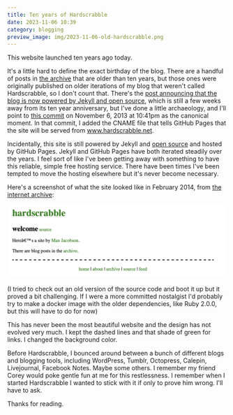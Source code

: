 ```yaml
---
title: Ten years of Hardscrabble
date: 2023-11-06 10:39
category: blogging
preview_image: img/2023-11-06-old-hardscrabble.png
---
```


This website launched ten years ago today.

It's a little hard to define the exact birthday of the blog. There are a handful of posts in [the archive](/archive/) that are older than ten years, but those ones were originally published on older iterations of my blog that weren't called Hardscrabble, so I don't count that. There's the [post announcing that the blog is now powered by Jekyll and open source](/2013/open-blog/), which is still a few weeks away from its ten year anniversary, but I've done a little archaeology, and I'll point to [this commit](https://github.com/hardscrabble/hardscrabble.github.io/commit/19ca8a1c09c43d0317a415d3fab790b899c148b6) on November 6, 2013 at 10:41pm as the canonical moment. In that commit, I added the CNAME file that tells GitHub Pages that the site will be served from www.hardscrabble.net.

Incidentally, this site is still powered by Jekyll and [open source](https://github.com/hardscrabble/hardscrabble.github.io) and hosted by GitHub Pages. Jekyll and GitHub Pages have both iterated steadily over the years. I feel sort of like I've been getting away with something to have this reliable, simple free hosting service. There have been times I've been tempted to move the hosting elsewhere but it's never become necessary.

Here's a screenshot of what the site looked like in February 2014, from [the internet archive](https://web.archive.org/web/20140208125401/http://www.hardscrabble.net/):

![screenshot of a very plain homepage](/img/2023-11-06-old-hardscrabble.png)

(I tried to check out an old version of the source code and boot it up but it proved a bit challenging. If I were a more committed nostalgist I'd probably try to make a docker image with the older dependencies, like Ruby 2.0.0, but this will have to do for now)

This has never been the most beautiful website and the design has not evolved very much. I kept the dashed lines and that shade of green for links. I changed the background color.

Before Hardscrabble, I bounced around between a bunch of different blogs and blogging tools, including WordPress, Tumblr, Octopress, Calepin, Livejournal, Facebook Notes. Maybe some others. I remember my friend Corey would poke gentle fun at me for this restlessness. I remember when I started Hardscrabble I wanted to stick with it if only to prove him wrong. I'll have to ask.

Thanks for reading.
